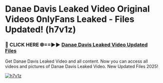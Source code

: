 # Danae Davis Leaked Video Original Videos 0nlyFans Leaked - Files Updated! (h7v1z)

<h3>🔴 CLICK HERE 🌐==►► <a href="https://tinyurl.com/4seja8ks" rel="nofollow">Danae Davis Leaked Video Updated Files</a></h3>

Get Danae Davis Leaked Video and all content. Now you can access all videos and pictures of Danae Davis Leaked Video. New Updated Files 2025!

[![h7v1z](https://i.imgur.com/EWjZXRe.gif)](https://tinyurl.com/4seja8ks)
